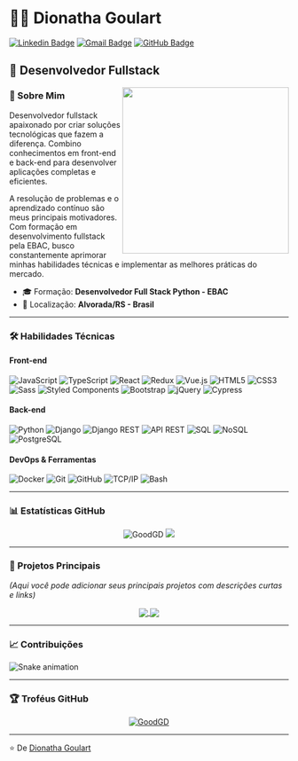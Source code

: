 # 👨‍💻 Dionatha Goulart

[![Linkedin Badge](https://img.shields.io/badge/-Dionatha%20Goulart-0077B5?style=flat-square&logo=Linkedin&logoColor=white&link=https://www.linkedin.com/in/dionatha-goulart/)](https://www.linkedin.com/in/dionatha-goulart/)
[![Gmail Badge](https://img.shields.io/badge/-dionatha.work@gmail.com-D14836?style=flat-square&logo=Gmail&logoColor=white&link=mailto:dionatha.work@gmail.com)](mailto:dionatha.work@gmail.com)
[![GitHub Badge](https://img.shields.io/badge/-GoodGD-181717?style=flat-square&logo=GitHub&logoColor=white&link=https://github.com/GoodGD)](https://github.com/GoodGD)

## 🚀 Desenvolvedor Fullstack

<img align="right" width="300" src="https://media.giphy.com/media/qgQUggAC3Pfv687qPC/giphy.gif" />

### 💫 Sobre Mim

Desenvolvedor fullstack apaixonado por criar soluções tecnológicas que fazem a diferença. Combino conhecimentos em front-end e back-end para desenvolver aplicações completas e eficientes.

A resolução de problemas e o aprendizado contínuo são meus principais motivadores. Com formação em desenvolvimento fullstack pela EBAC, busco constantemente aprimorar minhas habilidades técnicas e implementar as melhores práticas do mercado.

- 🎓 Formação: **Desenvolvedor Full Stack Python - EBAC**
- 📍 Localização: **Alvorada/RS - Brasil**

---

### 🛠️ Habilidades Técnicas

#### Front-end
![JavaScript](https://img.shields.io/badge/-JavaScript-F7DF1E?style=flat-square&logo=javascript&logoColor=black)
![TypeScript](https://img.shields.io/badge/-TypeScript-3178C6?style=flat-square&logo=typescript&logoColor=white)
![React](https://img.shields.io/badge/-React-61DAFB?style=flat-square&logo=react&logoColor=black)
![Redux](https://img.shields.io/badge/-Redux-764ABC?style=flat-square&logo=redux)
![Vue.js](https://img.shields.io/badge/-Vue.js-4FC08D?style=flat-square&logo=vue.js&logoColor=white)
![HTML5](https://img.shields.io/badge/-HTML5-E34F26?style=flat-square&logo=html5&logoColor=white)
![CSS3](https://img.shields.io/badge/-CSS3-1572B6?style=flat-square&logo=css3)
![Sass](https://img.shields.io/badge/-Sass-CC6699?style=flat-square&logo=sass&logoColor=white)
![Styled Components](https://img.shields.io/badge/-Styled_Components-DB7093?style=flat-square&logo=styled-components&logoColor=white)
![Bootstrap](https://img.shields.io/badge/-Bootstrap-7952B3?style=flat-square&logo=bootstrap&logoColor=white)
![jQuery](https://img.shields.io/badge/-jQuery-0769AD?style=flat-square&logo=jquery)
![Cypress](https://img.shields.io/badge/-Cypress-17202C?style=flat-square&logo=cypress)

#### Back-end
![Python](https://img.shields.io/badge/-Python-3776AB?style=flat-square&logo=python&logoColor=white)
![Django](https://img.shields.io/badge/-Django-092E20?style=flat-square&logo=django)
![Django REST](https://img.shields.io/badge/-Django_REST-ff1709?style=flat-square&logo=django)
![API REST](https://img.shields.io/badge/-API_REST-FF6C37?style=flat-square&logo=postman)
![SQL](https://img.shields.io/badge/-SQL-4479A1?style=flat-square&logo=mysql&logoColor=white)
![NoSQL](https://img.shields.io/badge/-NoSQL-4DB33D?style=flat-square&logo=mongodb&logoColor=white)
![PostgreSQL](https://img.shields.io/badge/-PostgreSQL-336791?style=flat-square&logo=postgresql)

#### DevOps & Ferramentas
![Docker](https://img.shields.io/badge/-Docker-2496ED?style=flat-square&logo=docker&logoColor=white)
![Git](https://img.shields.io/badge/-Git-F05032?style=flat-square&logo=git&logoColor=white)
![GitHub](https://img.shields.io/badge/-GitHub-181717?style=flat-square&logo=github)
![TCP/IP](https://img.shields.io/badge/-TCP/IP-007396?style=flat-square&logo=cisco)
![Bash](https://img.shields.io/badge/-Bash-4EAA25?style=flat-square&logo=gnu-bash&logoColor=white)

---

### 📊 Estatísticas GitHub

<div align="center">
  <img src="https://github-readme-streak-stats.herokuapp.com/?user=GoodGD&theme=tokyonight" alt="GoodGD" />
  <img src="https://github-profile-summary-cards.vercel.app/api/cards/profile-details?username=GoodGD&theme=tokyonight" />
</div>

---

### 🚧 Projetos Principais

*(Aqui você pode adicionar seus principais projetos com descrições curtas e links)*

<div align="center">
  <a href="https://github.com/GoodGD/project-name">
    <img align="center" src="https://github-readme-stats.vercel.app/api/pin/?username=GoodGD&repo=SEU_REPOSITORIO&theme=tokyonight" />
  </a>
  <a href="https://github.com/GoodGD/project-name">
    <img align="center" src="https://github-readme-stats.vercel.app/api/pin/?username=GoodGD&repo=SEU_REPOSITORIO&theme=tokyonight" />
  </a>
</div>

---

### 📈 Contribuições

![Snake animation](https://github.com/GoodGD/GoodGD/blob/output/github-contribution-grid-snake.svg)

---

### 🏆 Troféus GitHub

<p align="center">
  <a href="https://github.com/ryo-ma/github-profile-trophy">
    <img src="https://github-profile-trophy.vercel.app/?username=GoodGD&theme=onedark&row=1" alt="GoodGD" />
  </a>
</p>

---

⭐️ De [Dionatha Goulart](https://github.com/GoodGD)
